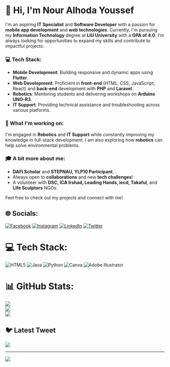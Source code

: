 # 👋 Hi, I'm Nour Alhoda Youssef

I'm an aspiring **IT Specialist** and **Software Developer** with a passion for **mobile app development** and **web technologies**. Currently, I'm pursuing my **Information Technology** degree at **LIU University** with a **GPA of 4.0**. I'm always looking for opportunities to expand my skills and contribute to impactful projects.

### 💻 Tech Stack:
- **Mobile Development**: Building responsive and dynamic apps using **Flutter**.
- **Web Development**: Proficient in **front-end** (HTML, CSS, JavaScript, React) and **back-end** development with **PHP** and **Laravel**.
- **Robotics**: Mentoring students and delivering workshops on **Arduino UNO-R3**.
- **IT Support**: Providing technical assistance and troubleshooting across various platforms.

### 🌱 What I'm working on:
I'm engaged in **Robotics** and **IT Support** while constantly improving my knowledge in full-stack development. I am also exploring how **robotics** can help solve environmental problems.

### 🎓 A bit more about me:
- **DAFI Scholar** and **STEPNAU, YLP10 Participant**, .
- Always open to **collaborations** and new **tech challenges**!
- A volunteer with **DSC, ICA Irshad, Leading Hands, iecd, Takaful**, and **Life Sculptors** NGOs.

Feel free to check out my projects and connect with me!

## 🌐 Socials:
[![Facebook](https://img.shields.io/badge/Facebook-%231877F2.svg?logo=Facebook&logoColor=white)](https://www.facebook.com/profile.php?id=100021381282383&mibextid=LQQJ4d) [![Instagram](https://img.shields.io/badge/Instagram-%23E4405F.svg?logo=Instagram&logoColor=white)](https://instagram.com/thisnourr) [![LinkedIn](https://img.shields.io/badge/LinkedIn-%230077B5.svg?logo=linkedin&logoColor=white)](https://linkedin.com/in/http://linkedin.com/in/nour-alhoda-youssef) [![Twitter](https://img.shields.io/badge/Twitter-%231DA1F2.svg?logo=Twitter&logoColor=white)](https://twitter.com/thissnourr) 

# 💻 Tech Stack:
![HTML5](https://img.shields.io/badge/html5-%23E34F26.svg?style=for-the-badge&logo=html5&logoColor=white) ![Java](https://img.shields.io/badge/java-%23ED8B00.svg?style=for-the-badge&logo=java&logoColor=white) ![Python](https://img.shields.io/badge/python-3670A0?style=for-the-badge&logo=python&logoColor=ffdd54) ![Canva](https://img.shields.io/badge/Canva-%2300C4CC.svg?style=for-the-badge&logo=Canva&logoColor=white) ![Adobe Illustrator](https://img.shields.io/badge/adobeillustrator-%23FF9A00.svg?style=for-the-badge&logo=adobeillustrator&logoColor=white)

# 📊 GitHub Stats:
![](https://github-readme-stats.vercel.app/api?username=nouralhodayoussef&theme=dark&hide_border=true&include_all_commits=false&count_private=true)<br/>
![](https://github-readme-streak-stats.herokuapp.com/?user=nouralhodayoussef&theme=dark&hide_border=true)<br/>
![](https://github-readme-stats.vercel.app/api/top-langs/?username=nouralhodayoussef&theme=dark&hide_border=true&include_all_commits=false&count_private=true&layout=compact)

## 🐦 Latest Tweet
[![](https://gtce.itsvg.in/api?username=nouralhodayoussef)](https://github.com/VishwaGauravIn/github-twitter-card-embed)

---
[![](https://visitcount.itsvg.in/api?id=nouralhodayoussef&icon=0&color=0)](https://visitcount.itsvg.in)

